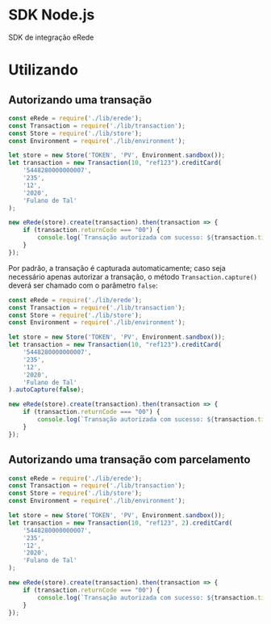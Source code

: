 # SDK Node.js

SDK de integração eRede

# Utilizando

## Autorizando uma transação

```js
const eRede = require('./lib/erede');
const Transaction = require('./lib/transaction');
const Store = require('./lib/store');
const Environment = require('./lib/environment');

let store = new Store('TOKEN', 'PV', Environment.sandbox());
let transaction = new Transaction(10, "ref123").creditCard(
    '5448280000000007',
    '235',
    '12',
    '2020',
    'Fulano de Tal'
);

new eRede(store).create(transaction).then(transaction => {
    if (transaction.returnCode === "00") {
        console.log(`Transação autorizada com sucesso: ${transaction.tid}`);
    }
});
```

Por padrão, a transação é capturada automaticamente; caso seja necessário apenas autorizar a transação, o
método `Transaction.capture()` deverá ser chamado com o parâmetro `false`:

```js
const eRede = require('./lib/erede');
const Transaction = require('./lib/transaction');
const Store = require('./lib/store');
const Environment = require('./lib/environment');

let store = new Store('TOKEN', 'PV', Environment.sandbox());
let transaction = new Transaction(10, "ref123").creditCard(
    '5448280000000007',
    '235',
    '12',
    '2020',
    'Fulano de Tal'
).autoCapture(false);

new eRede(store).create(transaction).then(transaction => {
    if (transaction.returnCode === "00") {
        console.log(`Transação autorizada com sucesso: ${transaction.tid}`);
    }
});
```

## Autorizando uma transação com parcelamento

```js
const eRede = require('./lib/erede');
const Transaction = require('./lib/transaction');
const Store = require('./lib/store');
const Environment = require('./lib/environment');

let store = new Store('TOKEN', 'PV', Environment.sandbox());
let transaction = new Transaction(10, "ref123", 2).creditCard(
    '5448280000000007',
    '235',
    '12',
    '2020',
    'Fulano de Tal'
);

new eRede(store).create(transaction).then(transaction => {
    if (transaction.returnCode === "00") {
        console.log(`Transação autorizada com sucesso: ${transaction.tid}`);
    }
});
```
